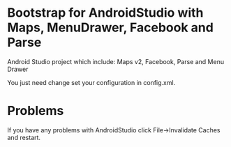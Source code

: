 Bootstrap for AndroidStudio with Maps, MenuDrawer, Facebook and Parse
=================================================

Android Studio project which include: Maps v2, Facebook, Parse and Menu Drawer

You just need change set your configuration in config.xml.



Problems
=================================================

If you have any problems with AndroidStudio click File->Invalidate Caches and restart.
